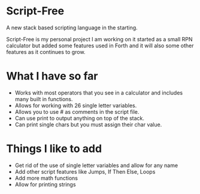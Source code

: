 # Script-Free
A new stack based scripting language in the starting.

Script-Free is my personal project I am working on it started as a small RPN calculator but added some features used in Forth and it will also some other features as it continues to grow.

# What I have so far

- Works with most operators that you see in a calculator and includes many built in functions.
- Allows for working with 26 single letter variables.
- Allows you to use # as comments in the script file.
- Can use print to output anything on top of the stack.
- Can print single chars but you must assign their char value.
# Things I like to add

- Get rid of the use of single letter variables and allow for any name
- Add other script features like Jumps, If Then Else, Loops
- Add more math functions
- Allow for printing strings

